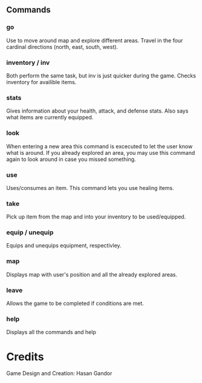 ## Commands
### go
Use to move around map and explore different areas.
Travel in the four cardinal directions (north, east, south, west).

### inventory / inv
Both perform the same task, but inv is just quicker during the game. Checks inventory for availible items.

### stats
Gives information about your health, attack, and defense stats. Also says what items are currently equipped.

### look
When entering a new area this command is excecuted to let the user know what is around.
If you already explored an area, you may use this command again to look around in case you missed something.

### use
Uses/consumes an item.
This command lets you use healing items.

### take
Pick up item from the map and into your inventory to be used/equipped.

### equip / unequip
Equips and unequips equipment, respectivley.

### map
Displays map with user's position and all the already explored areas.

### leave 
Allows the game to be completed if conditions are met.

### help
Displays all the commands and help

# Credits
Game Design and Creation: Hasan Gandor
